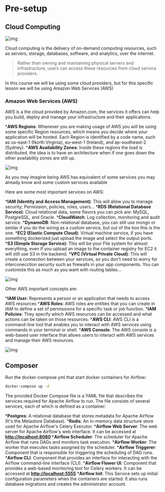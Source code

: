 # Pre-setup

## Cloud Computing

![img](documentation_images/cloud-2.png)

Cloud computing is the delivery of on-demand computing resources, such as servers, storage, databases, software, and analytics, over the internet.

>Rather than owning and maintaining physical servers and infrastructure, users can access these resources from cloud service providers.

In this course we will be using some cloud providers, but for this specific lesson we will be using Amazon Web Services (AWS)

### Amazon Web Services (AWS)

AWS is a the cloud provided by Amazon.com, the services it offers can help you build, deploy and manage your infrastructure and their applications.

***AWS Regions**: Whenever you are making usage of AWS you will be using some specific Region resources, which means you decide where your application will be hosted.
  Each Region is identified by a code name, such as us-east-1 (North Virginia), eu-west-1 (Ireland), and ap-southeast-2 (Sydney).
***AWS Availability Zones**: Inside these regions the load is distributed, the idea is to have an architecture when if one goes down the other availability zones are still up.

![img](documentation_images/cloud-5.png)

As you may imagine being AWS has equivalent of some services you may already know and some custom services available

Here are some most important services on AWS:

***IAM (Identity and Access Management)**: This will allow you to manage security; Permission, policies, roles, users...
***RDS (Relational Database Service)**: Cloud relational data, some flavors you can pick are: MySQL, PostgreSQL, and Oracle.
***CloudWatch**: Log collection, monitoring and audit service.
***DynamoDB**: Non-relational database, you can still use mongo or similar if you do the wiring as a custom service, but out of the box this is the one.
***EC2 (Elastic Compute Cloud)**: Virtual machine service, if you have something dockerized just upload the image and select the output ports.
***S3 (Simple Storage Service)**: This will be your File system for almost everything, even if you upload an image to the container registry for EC2 it will still use S3 in the backend.
***VPC (Virtual Private Cloud)**: This will create a connection between your services, so you don't need to worry for interconecction security such as firewalls in your app components. You can customize this as much as you want with routing tables...

![img](documentation_images/cloud-7.png)

Other AWS important concepts are:

***IAM User**: Represents a person or an application that needs to access AWS resources
***AWS Roles**: AWS roles are entities that you can create in IAM to define a set of permissions for a specific task or job function.
***IAM Policies**: They specify which AWS resources can be accessed and what actions can be taken on those resources.
***AWS CLI**: AWS CLI is a command-line tool that enables you to interact with AWS services using commands in your terminal or shell.
***AWS Console**: The AWS console is a web-based user interface that allows users to interact with AWS services and manage their AWS resources.

![img](documentation_images/cloud-8.png)

## Composer

Run the docker-compose yml that start docker containers for Airflow:

```sh
docker-compose up -d
```

The provided Docker Compose file is a YAML file that describes the services required for Apache Airflow to run. The file
consists of several services, each of which is defined as a container:

***Postgres**: A relational database that stores metadata for Apache Airflow (It's the Metastore Database).
***Redis**: An in-memory data structure store used for Apache Airflow's Celery Executor.
***Airflow Web Server**: The web server for Apache Airflow's web interface. It can be accessed at **<http://localhost:8080>**
***Airflow Scheduler**: The scheduler for Apache Airflow that runs DAGs and monitors task execution.
***Airflow Worker**: The worker that executes tasks assigned by the scheduler.
***Airflow Triggerer**: Component that is responsible for triggering the scheduling of DAG runs.
***Airflow CLI**: Component that provides an interface for interacting with the Airflow command-line interface (CLI).
***Airflow Flower UI**: Component that provides a web-based monitoring tool for Celery workers. It can be accessed at **<http://localhost:5555>**
***Airflow Init**: This Service sets up initial configuration parameters when the containers are started. It also runs database migrations and creates the administrator account.
